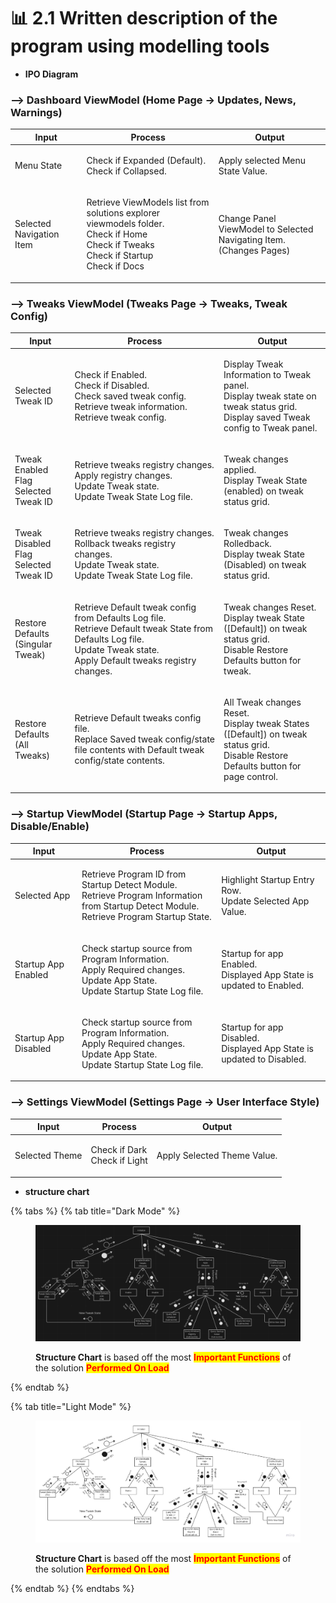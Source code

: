 # 📊 2.1 Written description of the program using modelling tools

* **IPO Diagram**

### --> Dashboard ViewModel (Home Page -> Updates, News, Warnings)

| Input                    | Process                                                                                                                                             | Output                                                                        |
| ------------------------ | --------------------------------------------------------------------------------------------------------------------------------------------------- | ----------------------------------------------------------------------------- |
| Menu State               | <p>Check if Expanded (Default).<br>Check if Collapsed.</p>                                                                                          | Apply selected Menu State Value.                                              |
| Selected Navigation Item | <p>Retrieve ViewModels list from solutions explorer viewmodels folder.<br>Check if Home<br>Check if Tweaks<br>Check if Startup<br>Check if Docs</p> | <p>Change Panel ViewModel to Selected Navigating Item.<br>(Changes Pages)</p> |

### --> Tweaks ViewModel (Tweaks Page -> Tweaks, Tweak Config)

| Input                                              | Process                                                                                                                                                                               | Output                                                                                                                                         |
| -------------------------------------------------- | ------------------------------------------------------------------------------------------------------------------------------------------------------------------------------------- | ---------------------------------------------------------------------------------------------------------------------------------------------- |
| Selected Tweak ID                                  | <p>Check if Enabled.<br>Check if Disabled.<br>Check saved tweak config.<br>Retrieve tweak information.<br>Retrieve tweak config.</p>                                                  | <p>Display Tweak Information to Tweak panel.<br>Display tweak state on tweak status grid.<br>Display saved Tweak config to Tweak panel.</p>    |
| <p>Tweak Enabled Flag<br>Selected Tweak ID<br></p> | <p>Retrieve tweaks registry changes.<br>Apply registry changes.<br>Update Tweak state.<br>Update Tweak State Log file.</p>                                                            | <p>Tweak changes applied.<br>Display Tweak State (enabled) on tweak status grid.<br></p>                                                       |
| <p>Tweak Disabled Flag<br>Selected Tweak ID</p>    | <p>Retrieve tweaks registry changes.<br>Rollback tweaks registry changes.<br>Update Tweak state.<br>Update Tweak State Log file.</p>                                                  | <p>Tweak changes Rolledback.<br>Display tweak State (Disabled) on tweak status grid.</p>                                                       |
| <p>Restore Defaults<br>(Singular Tweak)</p>        | <p>Retrieve Default tweak config from Defaults Log file.<br>Retrieve Default tweak State from Defaults Log file.<br>Update Tweak state.<br>Apply Default tweaks registry changes.</p> | <p>Tweak changes Reset.<br>Display tweak State ([Default]) on tweak status grid.<br>Disable Restore Defaults button for tweak.</p>             |
| <p>Restore Defaults<br>(All Tweaks)</p>            | <p>Retrieve Default tweaks config file.<br>Replace Saved tweak config/state file contents with Default tweak config/state contents.</p>                                               | <p>All Tweak changes Reset.<br>Display tweak States ([Default]) on tweak status grid.<br>Disable Restore Defaults button for page control.</p> |

### --> Startup ViewModel (Startup Page -> Startup Apps, Disable/Enable)

| Input                | Process                                                                                                                                               | Output                                                                          |
| -------------------- | ----------------------------------------------------------------------------------------------------------------------------------------------------- | ------------------------------------------------------------------------------- |
| Selected App         | <p>Retrieve Program ID from Startup Detect Module.<br>Retrieve Program Information from Startup Detect Module.<br>Retrieve Program Startup State.</p> | <p>Highlight Startup Entry Row.<br>Update Selected App Value.</p>               |
| Startup App Enabled  | <p>Check startup source from Program Information.<br>Apply Required changes.<br>Update App State.<br>Update Startup State Log file.</p>               | <p>Startup for app Enabled.<br>Displayed App State is updated to Enabled.</p>   |
| Startup App Disabled | <p>Check startup source from Program Information.<br>Apply Required changes.<br>Update App State.<br>Update Startup State Log file.</p>               | <p>Startup for app Disabled.<br>Displayed App State is updated to Disabled.</p> |

### --> Settings ViewModel (Settings Page -> User Interface Style)

| Input          | Process                                    | Output                      |
| -------------- | ------------------------------------------ | --------------------------- |
| Selected Theme | <p>Check if Dark<br>Check if Light<br></p> | Apply Selected Theme Value. |



* **structure chart**

{% tabs %}
{% tab title="Dark Mode" %}
<figure><img src=".gitbook/assets/Structure-Dark.png" alt=""><figcaption><p><strong>Structure Chart</strong> is based off the most <mark style="color:red;"><strong>Important Functions</strong></mark> of the solution <strong> </strong><mark style="color:red;"><strong>Performed On Load</strong></mark></p></figcaption></figure>
{% endtab %}

{% tab title="Light Mode" %}
<figure><img src=".gitbook/assets/Structure-Light.jpg" alt=""><figcaption><p><strong>Structure Chart</strong> is based off the most <mark style="color:red;"><strong>Important Functions</strong></mark> of the solution <strong> </strong><mark style="color:red;"><strong>Performed On Load</strong></mark></p></figcaption></figure>
{% endtab %}
{% endtabs %}

